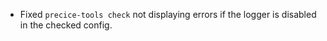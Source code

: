 - Fixed `precice-tools check` not displaying errors if the logger is disabled in the checked config.
